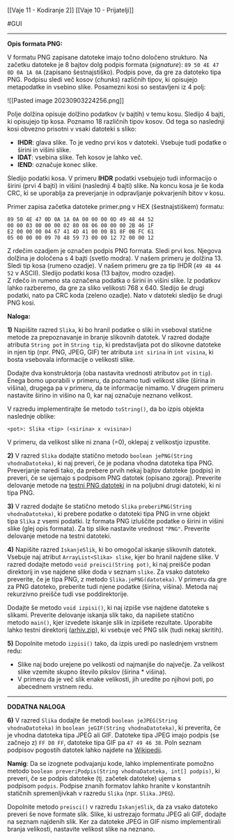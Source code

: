 
[[Vaje 11 - Kodiranje 2]]
[[Vaje 10 - Prijatelji]]

#GUI 

---

**Opis formata PNG:**

V formatu PNG zapisane datoteke imajo točno določeno strukturo. Na začetku datoteke je 8 bajtov dolg podpis formata (_signature_): `89 50 4E 47 0D 0A 1A 0A` (zapisano šestnajstiško). Podpis pove, da gre za datoteko tipa PNG. Podpisu sledi več kosov (_chunks_) različnih tipov, ki opisujejo metapodatke in vsebino slike. Posamezni kosi so sestavljeni iz 4 polj:

![[Pasted image 20230903224256.png]]
  

Polje dolžina opisuje dolžino podatkov (v bajtih) v temu kosu. Sledijo 4 bajti, ki opisujejo tip kosa. Poznamo 18 različnih tipov kosov. Od tega so naslednji kosi obvezno prisotni v vsaki datoteki s sliko:

- **IHDR**: glava slike. To je vedno prvi kos v datoteki. Vsebuje tudi podatke o širini in višini slike.
- **IDAT**: vsebina slike. Teh kosov je lahko več.
- **IEND**: označuje konec slike.

Sledijo podatki kosa. V primeru **IHDR** podatki vsebujejo tudi informacijo o širini (prvi 4 bajti) in višini (naslednji 4 bajti) slike. Na koncu kosa je še koda CRC, ki se uporablja za preverjanje in odpravljanje pokvarjenih bitov v kosu.  


Primer zapisa začetka datoteke primer.png v HEX (šestnajstiškem) formatu:


```
89 50 4E 47 0D 0A 1A 0A 00 00 00 0D 49 48 44 52  
00 00 03 00 00 00 02 80 08 06 00 00 00 2B 46 1F  
E2 00 00 00 04 67 41 4D 41 00 00 B1 8F 0B FC 61  
05 00 00 00 09 70 48 59 73 00 00 12 72 00 00 12  
```


Z rdečim ozadjem je označen podpis PNG formata. Sledi prvi kos. Njegova dolžina je določena s 4 bajti (svetlo modra). V našem primeru je dolžina 13. Sledi tip kosa (rumeno ozadje). V našem primeru gre za tip IHDR (`49 48 44 52` v ASCII). Sledijo podatki kosa (13 bajtov, modro ozadje). Z rdečo in rumeno sta označena podatka o širini in višini slike. Iz podatkov lahko razberemo, da gre za sliko velikosti 768 x 640. Sledijo še drugi podatki, nato pa CRC koda (zeleno ozadje). Nato v datoteki sledijo še drugi PNG kosi.  

  

**Naloga:**

**1)** Napišite razred `Slika`, ki bo hranil podatke o sliki in vseboval statične metode za prepoznavanje in branje slikovnih datotek. V razred dodajte atributa `String pot` in `String tip`, ki predstavljata pot do slikovne datoteke in njen tip (npr. PNG, JPEG, GIF) ter atributa `int sirina` in `int visina`, ki bosta vsebovala informacije o velikosti slike.  



Dodajte dva konstruktorja (oba nastavita vrednosti atributov `pot` in `tip`). Enega bomo uporabili v primeru, da poznamo tudi velikost slike (širina in višina), drugega pa v primeru, da te informacije nimamo. V drugem primeru nastavite širino in višino na 0, kar naj označuje neznano velikost.  


V razredu implementirajte še metodo `toString()`, da bo izpis objekta naslednje oblike:

`<pot>: Slika <tip> (<sirina> x <visina>)`

V primeru, da velikost slike ni znana (=0), oklepaj z velikostjo izpustite.  

  

**2)** V razred `Slika` dodajte statično metodo `boolean jePNG(String vhodnaDatoteka)`, ki naj preveri, če je podana vhodna datoteka tipa PNG. Preverjanje naredi tako, da prebere prvih nekaj bajtov datoteke (podpis) in preveri, če se ujemajo s podpisom PNG datotek (opisano zgoraj). Preverite delovanje metode na [testni PNG datoteki](https://ucilnica.fri.uni-lj.si/pluginfile.php/174643/mod_assign/intro/primer.png?time=1683843575568) in na poljubni drugi datoteki, ki ni tipa PNG.  

  

**3)** V razred dodajte še statično metodo `Slika` `preberiPNG(String vhodnaDatoteka)`, ki prebere podatke o datoteki tipa PNG in vrne objekt tipa `Slika` z vsemi podatki. Iz formata PNG izluščite podatke o širini in višini slike (glej opis formata). Za tip slike nastavite vrednost `"PNG"`. Preverite delovanje metode na testni datoteki.  

  

**4)** Napišite razred `IskanjeSlik`, ki bo omogočal iskanje slikovnih datotek. Vsebuje naj atribut `ArrayList<Slika> slike`, kjer bo hranil najdene slike. V razred dodajte metodo `void preisci(String pot)`, ki naj preišče podan direktorij in vse najdene slike doda v seznam `slike`. Za vsako datoteko preverite, če je tipa PNG, z metodo `Slika.jePNG(datoteka)`. V primeru da gre za PNG datoteko, preberite tudi njene podatke (širina, višina). Metoda naj rekurzivno preišče tudi vse poddirektorije.  

  

Dodajte še metodo `void izpisi()`, ki naj izpiše vse najdene datoteke s slikami. Preverite delovanje iskanja slik tako, da napišete statično metodo `main()`, kjer izvedete iskanje slik in izpišete rezultate. Uporabite lahko testni direktorij ([arhiv.zip](https://ucilnica.fri.uni-lj.si/pluginfile.php/174643/mod_assign/intro/arhiv.zip?time=1683843152786)), ki vsebuje več PNG slik (tudi nekaj skritih).  

  

**5)** Dopolnite metodo `izpisi()` tako, da izpis uredi po naslednjem vrstnem redu:

- Slike naj bodo urejene po velikosti od najmanjše do največje. Za velikost slike vzemite skupno število pikslov (širina * višina).
- V primeru da je več slik enake velikosti, jih uredite po njihovi poti, po abecednem vrstnem redu.

  

---

**DODATNA NALOGA**

  

**6)** V razred `Slika` dodajte še metodi `boolean jeJPEG(String vhodnaDatoteka)` in `boolean jeGIF(String vhodnaDatoteka)`, ki preverita, če je vhodna datoteka tipa JPEG ali GIF. Datoteke tipa JPEG imajo podpis (se začnejo z) `FF D8 FF`, datoteke tipa GIF pa `47 49 46 38`. Poln seznam podpisov pogostih datotek lahko najdete na [Wikipedii](https://en.wikipedia.org/wiki/List_of_file_signatures).

  

**Namig**: Da se izognete podvajanju kode, lahko implementirate pomožno metodo `boolean preveriPodpis(String vhodnaDatoteka, int[] podpis)`, ki preveri, če se podpis datoteke (tj. začetek datoteke) ujema s podpisom `podpis`. Podpise znanih formatov lahko hranite v konstantnih statičnih spremenljivkah v razredu `Slika` (npr. `Slika.JPEG`).

  

Dopolnite metodo `preisci()` v razredu `IskanjeSlik`, da za vsako datoteko preveri še nove formate slik. Slike, ki ustrezajo formatu JPEG ali GIF, dodajte na seznam najdenih slik. Ker za datoteke JPEG in GIF nismo implementirali branja velikosti, nastavite velikost slike na neznano.